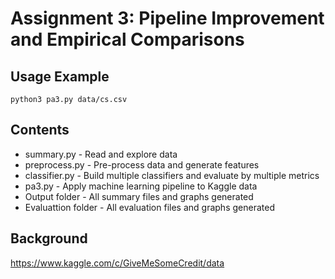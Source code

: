 # Assignment 3: Pipeline Improvement and Empirical Comparisons

## Usage Example
```
python3 pa3.py data/cs.csv
```

## Contents
* summary.py - Read and explore data
* preprocess.py - Pre-process data and generate features
* classifier.py - Build multiple classifiers and evaluate by multiple metrics
* pa3.py - Apply machine learning pipeline to Kaggle data
* Output folder - All summary files and graphs generated
* Evaluattion folder - All evaluation files and graphs generated

## Background
https://www.kaggle.com/c/GiveMeSomeCredit/data
